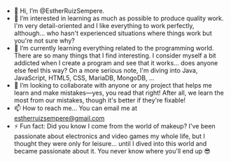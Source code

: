 - 👋 Hi, I’m @EstherRuizSempere.
- 👀 I’m interested in learning as much as possible to produce quality work. I'm very detail-oriented and I like everything to work perfectly, although... who hasn't experienced situations where things work but you're not sure why?
- 🌱 I’m currently learning everything related to the programming world. There are so many things that I find interesting. I consider myself a bit addicted when I create a program and see that it works... does anyone else feel this way? On a more serious note, I'm diving into Java, JavaScript, HTML5, CSS, MariaDB, MongoDB, ...
- 💞️ I’m looking to collaborate with anyone or any project that helps me learn and make mistakes—yes, you read that right! After all, we learn the most from our mistakes, though it's better if they're fixable!
- 📫 How to reach me... You can email me at estherruizsempere@gmail.com
- ⚡ Fun fact: Did you know I come from the world of makeup? I've been passionate about electronics and video games my whole life, but I thought they were only for leisure... until I dived into this world and became passionate about it. You never know where you'll end up 😎

<!---
EstherRuizSempere/EstherRuizSempere is a ✨ special ✨ repository because its `README.md` (this file) appears on your GitHub profile.
You can click the Preview link to take a look at your changes.
--->
